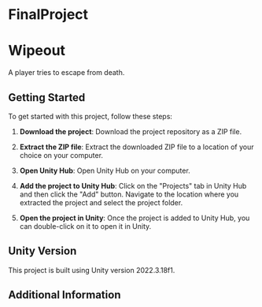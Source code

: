 # FinalProject

# Wipeout

A player tries to escape from death.

## Getting Started

To get started with this project, follow these steps:

1. **Download the project**: Download the project repository as a ZIP file.

2. **Extract the ZIP file**: Extract the downloaded ZIP file to a location of your choice on your computer.

3. **Open Unity Hub**: Open Unity Hub on your computer.

4. **Add the project to Unity Hub**: Click on the "Projects" tab in Unity Hub and then click the "Add" button. Navigate to the location where you extracted the project and select the project folder.

5. **Open the project in Unity**: Once the project is added to Unity Hub, you can double-click on it to open it in Unity.

## Unity Version

This project is built using Unity version 2022.3.18f1.

## Additional Information
